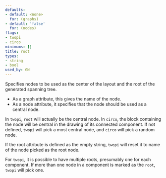 ```yaml
---
defaults:
- default: <none>
  for: (graphs)
- default: 'false'
  for: (nodes)
flags:
- twopi
- circo
minimums: []
title: root
types:
- string
- bool
used_by: GN
---
```

Specifies nodes to be used as the center of the layout and the root of
the generated spanning tree.

* As a graph attribute, this gives the name of the node.
* As a node attribute, it specifies that the node should be used as a
central node.

In `twopi`, `root` will actually be the central node. In `circo`, the
block containing the node will be central in the drawing of its connected
component. If not defined, `twopi` will pick a most central node, and `circo`
will pick a random node.

If the root attribute is defined as the empty string, `twopi` will reset it to
name of the node picked as the root node.

For `twopi`, it is possible to have multiple roots, presumably one for each
component. If more than one node in a component is marked as the `root`,
`twopi` will pick one.
